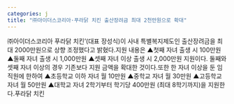 ```yaml
---
categories: j
title: "㈜아이더스코리아·푸라닭 치킨 출산장려금 최대 2천만원으로 확대"
---
```

㈜아이더스코리아 푸라닭 치킨’(대표 장성식)이 사내 특별복지제도인 출산장려금을 최대 2000만원으로 상향 조정했다고 밝혔다.지원 내용은 ▲첫째 자녀 출생 시 100만원 ▲둘째 자녀 출생 시 1,000만원 ▲셋째 자녀 이상 출생 시 2,000만원 지원이다. 둘째와 셋째 자녀 이상의 경우 기존보다 지원 금액을 확대한 것이다.또한 한 자녀 이상을 둔 임직원에 한하여 ▲초등학교 이하 자녀 월 10만원 ▲중학교 자녀 월 30만원 ▲고등학교 자녀 월 50만원 ▲대학교 자녀 2학기부터 학기당 400만원 (최대 8학기까지)을 지원한다.푸라닭 치킨